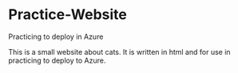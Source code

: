 # Practice-Website
Practicing to deploy in Azure

This is a small website about cats.
It is written in html and for use in practicing to deploy to Azure.

